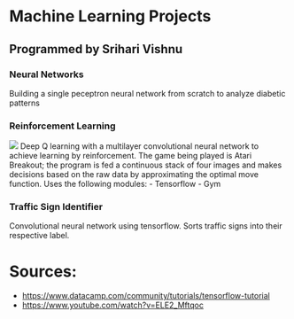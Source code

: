 # Machine Learning Projects
## Programmed by Srihari Vishnu
### Neural Networks
Building a single peceptron neural network from scratch to analyze diabetic patterns
### Reinforcement Learning
<img src="https://i.ibb.co/ySRMFt5/Screen-Shot-2019-08-27-at-9-27-56-PM.png" />
Deep Q learning with a multilayer convolutional neural network to achieve learning by reinforcement. The game being played is Atari Breakout; the program is fed a continuous stack of four images and makes decisions based on the raw data by approximating the optimal move function.
Uses the following modules:
- Tensorflow
- Gym

### Traffic Sign Identifier
Convolutional neural network using tensorflow. Sorts traffic signs into their respective label.

# Sources:
- https://www.datacamp.com/community/tutorials/tensorflow-tutorial
- https://www.youtube.com/watch?v=ELE2_Mftqoc

